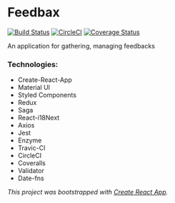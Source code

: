 # Feedbax

[![Build Status](https://travis-ci.com/iheidari/feedbax.svg?branch=master)](https://travis-ci.com/iheidari/feedbax)
[![CircleCI](https://circleci.com/gh/iheidari/feedbax.svg?style=svg)](https://circleci.com/gh/iheidari/feedbax)
[![Coverage Status](https://coveralls.io/repos/github/iheidari/feedbax/badge.svg?branch=master)](https://coveralls.io/github/iheidari/feedbax?branch=master)

An application for gathering, managing feedbacks

### Technologies:

- Create-React-App
- Material UI
- Styled Components
- Redux
- Saga
- React-i18Next
- Axios
- Jest
- Enzyme
- Travic-CI
- CircleCI
- Coveralls
- Validator
- Date-fns

_This project was bootstrapped with [Create React App](https://github.com/facebook/create-react-app)._
